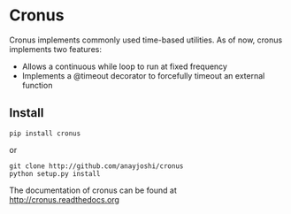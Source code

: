 Cronus
======

Cronus implements commonly used time-based utilities. As of now, cronus implements two features:

* Allows a continuous while loop to run at fixed frequency
* Implements a @timeout decorator to forcefully timeout an external function

Install
-------

```
pip install cronus
```
or 

```
git clone http://github.com/anayjoshi/cronus
python setup.py install
```

The documentation of cronus can be found at http://cronus.readthedocs.org
